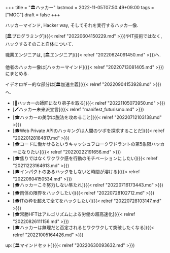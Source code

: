 +++
title = "🏛ハッカー"
lastmod = 2022-11-05T07:50:49+09:00
tags = ["MOC"]
draft = false
+++

ハッカーマインド, Hacker way, そしてそれを実行するハッカー像.

[🏛プログラミング]({{< relref "20220604150229.md" >}})やIT技術ではなく, ハックするそのこと自体について.

職業エンジニアは, [🏛エンジニア]({{< relref "20220624091450.md" >}})へ.

他者のハッカー像は[ハッカーマインド]({{< relref "20220713081405.md" >}})にまとめる.

イデオロギー的な部分は[🏛加速主義]({{< relref "20220904153928.md" >}})へ.

-   [🚀ハッカーの師匠になり弟子を取る]({{< relref "20221105073950.md" >}})
-   [🖊ハッカー未来派宣言]({{< relref "manifest_futurismo.md" >}})
-   [🎓ハッカーの美学は脱法を攻めること]({{< relref "20220712103138.md" >}})
-   [🎓Web Private APIのハッキングは人間のツボを探求することだ]({{< relref "20220128184817.md" >}})
-   [🎓コードに働かせるというキャッシュフロークワドラントの第5象限ハッカーになりたい]({{< relref "20220222191656.md" >}})
-   [🎓焦りではなくワクワク感を行動のモチベーションにしたい]({{< relref "20211223164613.md" >}})
-   [🎓インパクトのあるハックをしないと時間が溶ける]({{< relref "20220604150534.md" >}})
-   [🎓ハッカーこそ努力しない隼たれ]({{< relref "20220716173443.md" >}})
-   [🎓肉体の限界をハックしたい]({{< relref "20220728102712.md" >}})
-   [🎓ITの枠を超えて全てをハックしたい]({{< relref "20220728103147.md" >}})
-   [🎓常勝HFTはアルゴリズムによる労働の超高速化]({{< relref "20220826111156.md" >}})
-   [🎓ハッカーは無理だと否定されるとワクワクして突破したくなる]({{< relref "20221005164426.md" >}})

up: [🏛マインドセット]({{< relref "20220630093632.md" >}})
